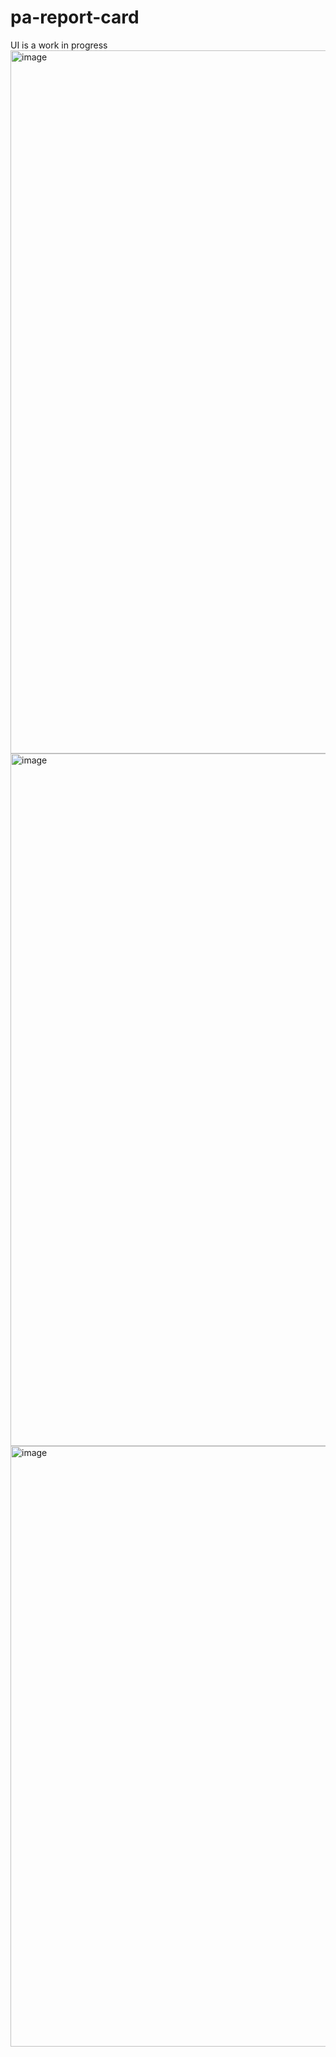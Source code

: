 # pa-report-card
UI is a work in progress
<img width="1125" alt="image" src="https://github.com/user-attachments/assets/164052db-f0dd-42dd-9770-04cef1de56a5" />
<img width="1108" alt="image" src="https://github.com/user-attachments/assets/84a265b3-9105-4b51-9eff-797cb670029d" />
<img width="961" alt="image" src="https://github.com/user-attachments/assets/e15087cd-31a6-4956-8c1d-1beb22c04483" />

